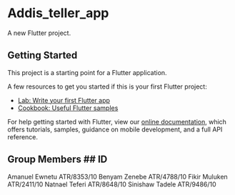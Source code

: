# Addis_teller_app

A new Flutter project.

## Getting Started

This project is a starting point for a Flutter application.

A few resources to get you started if this is your first Flutter project:

- [Lab: Write your first Flutter app](https://flutter.dev/docs/get-started/codelab)
- [Cookbook: Useful Flutter samples](https://flutter.dev/docs/cookbook)

For help getting started with Flutter, view our
[online documentation](https://flutter.dev/docs), which offers tutorials,
samples, guidance on mobile development, and a full API reference.

 ## Group Members          ## ID
Amanuel Ewnetu       ATR/8353/10
Benyam Zenebe        ATR/4788/10
Fikir Muluken        ATR/2411/10
Natnael Teferi       ATR/8648/10
Sinishaw Tadele      ATR/9486/10
